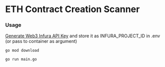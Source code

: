 # ETH Contract Creation Scanner

### Usage

[Generate Web3 Infura API Key](https://app.infura.io/)  and store it as INFURA_PROJECT_ID in .env (or pass to container as argument)

`go mod download`

`go run main.go`
